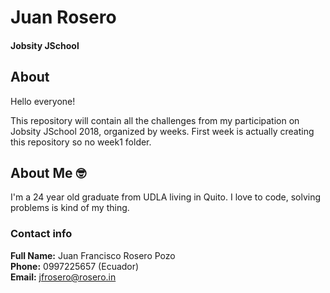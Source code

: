# Juan Rosero
#### Jobsity JSchool

## About

Hello everyone!

This repository will contain all the challenges from my participation on Jobsity JSchool 2018, organized by weeks. First week is actually creating this repository so no week1 folder.

## About Me :nerd_face:

I'm a 24 year old graduate from UDLA living in Quito. I love to code, solving problems is kind of my thing.  

### Contact info

__Full Name:__ Juan Francisco Rosero Pozo </br>
__Phone:__ 0997225657 (Ecuador)  </br>
__Email:__ jfrosero@rosero.in </br>
